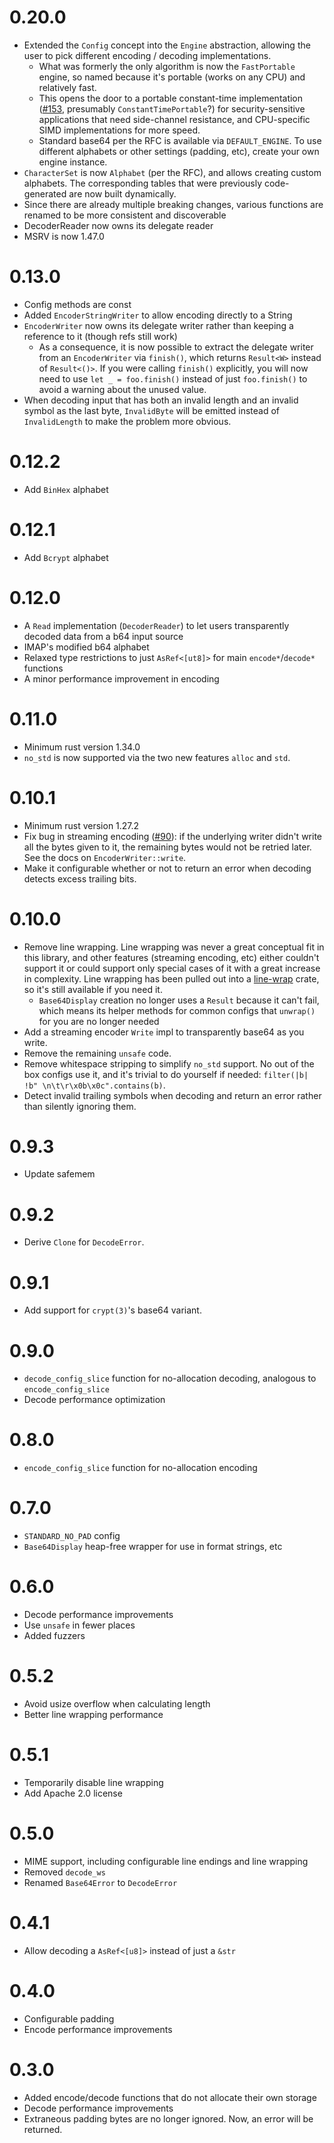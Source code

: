 # 0.20.0

- Extended the `Config` concept into the `Engine` abstraction, allowing the user to pick different encoding / decoding implementations.
  - What was formerly the only algorithm is now the `FastPortable` engine, so named because it's portable (works on any CPU) and relatively fast.
  - This opens the door to a portable constant-time implementation ([#153](https://github.com/marshallpierce/rust-base64/pull/153), presumably `ConstantTimePortable`?) for security-sensitive applications that need side-channel resistance, and CPU-specific SIMD implementations for  more speed.
  - Standard base64 per the RFC is available via `DEFAULT_ENGINE`. To use different alphabets or other settings (padding, etc), create your own engine instance.
- `CharacterSet` is now `Alphabet` (per the RFC), and allows creating custom alphabets. The corresponding tables that were previously code-generated are now built dynamically.
- Since there are already multiple breaking changes, various functions are renamed to be more consistent and discoverable
- DecoderReader now owns its delegate reader
- MSRV is now 1.47.0

# 0.13.0

- Config methods are const
- Added `EncoderStringWriter` to allow encoding directly to a String
- `EncoderWriter` now owns its delegate writer rather than keeping a reference to it (though refs still work)
    - As a consequence, it is now possible to extract the delegate writer from an `EncoderWriter` via `finish()`, which returns `Result<W>` instead of `Result<()>`. If you were calling `finish()` explicitly, you will now need to use `let _ = foo.finish()` instead of just `foo.finish()` to avoid a warning about the unused value.
- When decoding input that has both an invalid length and an invalid symbol as the last byte, `InvalidByte` will be emitted instead of `InvalidLength` to make the problem more obvious.

# 0.12.2

- Add `BinHex` alphabet

# 0.12.1

- Add `Bcrypt` alphabet

# 0.12.0

- A `Read` implementation (`DecoderReader`) to let users transparently decoded data from a b64 input source
- IMAP's modified b64 alphabet
- Relaxed type restrictions to just `AsRef<[ut8]>` for main `encode*`/`decode*` functions
- A minor performance improvement in encoding

# 0.11.0
- Minimum rust version 1.34.0
- `no_std` is now supported via the two new features `alloc` and `std`.

# 0.10.1

- Minimum rust version 1.27.2
- Fix bug in streaming encoding ([#90](https://github.com/marshallpierce/rust-base64/pull/90)): if the underlying writer didn't write all the bytes given to it, the remaining bytes would not be retried later. See the docs on `EncoderWriter::write`.
- Make it configurable whether or not to return an error when decoding detects excess trailing bits.

# 0.10.0

- Remove line wrapping. Line wrapping was never a great conceptual fit in this library, and other features (streaming encoding, etc) either couldn't support it or could support only special cases of it with a great increase in complexity. Line wrapping has been pulled out into a [line-wrap](https://crates.io/crates/line-wrap) crate, so it's still available if you need it.
  - `Base64Display` creation no longer uses a `Result` because it can't fail, which means its helper methods for common
  configs that `unwrap()` for you are no longer needed
- Add a streaming encoder `Write` impl to transparently base64 as you write.
- Remove the remaining `unsafe` code.
- Remove whitespace stripping to simplify `no_std` support. No out of the box configs use it, and it's trivial to do yourself if needed: `filter(|b| !b" \n\t\r\x0b\x0c".contains(b)`.
- Detect invalid trailing symbols when decoding and return an error rather than silently ignoring them.

# 0.9.3

- Update safemem

# 0.9.2

- Derive `Clone` for `DecodeError`.

# 0.9.1

- Add support for `crypt(3)`'s base64 variant.

# 0.9.0

- `decode_config_slice` function for no-allocation decoding, analogous to `encode_config_slice`
- Decode performance optimization

# 0.8.0

- `encode_config_slice` function for no-allocation encoding

# 0.7.0

- `STANDARD_NO_PAD` config
- `Base64Display` heap-free wrapper for use in format strings, etc

# 0.6.0

- Decode performance improvements
- Use `unsafe` in fewer places
- Added fuzzers

# 0.5.2

- Avoid usize overflow when calculating length
- Better line wrapping performance

# 0.5.1

- Temporarily disable line wrapping
- Add Apache 2.0 license

# 0.5.0

- MIME support, including configurable line endings and line wrapping
- Removed `decode_ws`
- Renamed `Base64Error` to `DecodeError`

# 0.4.1

- Allow decoding a `AsRef<[u8]>` instead of just a `&str`

# 0.4.0

- Configurable padding
- Encode performance improvements

# 0.3.0

- Added encode/decode functions that do not allocate their own storage
- Decode performance improvements
- Extraneous padding bytes are no longer ignored. Now, an error will be returned.

